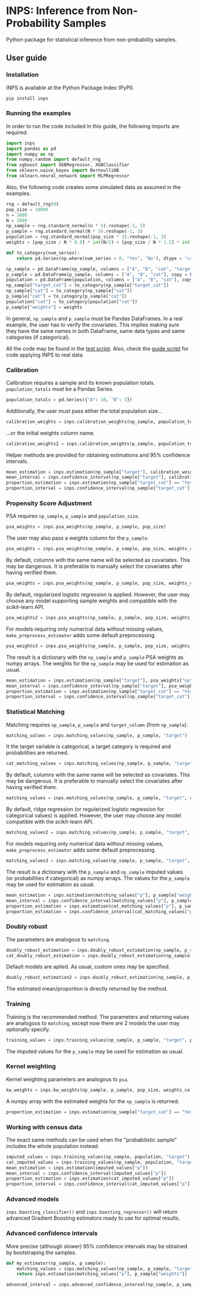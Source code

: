 # INPS: Inference from Non-Probability Samples

Python package for statistical inference from non-probability samples.

## User guide

### Installation

INPS is available at the Python Package Index (PyPI).

```bash
pip install inps
```

### Running the examples

In order to run the code included in this guide, the following imports are required.

```python
import inps
import pandas as pd
import numpy as np
from numpy.random import default_rng
from xgboost import XGBRegressor, XGBClassifier
from sklearn.naive_bayes import BernoulliNB
from sklearn.neural_network import MLPRegressor
```

Also, the following code creates some simulated data as assumed in the examples.

```python
rng = default_rng(0)
pop_size = 10000
n = 1000
N = 2000
np_sample = rng.standard_normal(n * 5).reshape(-1, 5)
p_sample = rng.standard_normal(N * 3).reshape(-1, 3)
population = rng.standard_normal(pop_size * 3).reshape(-1, 3)
weights = [pop_size / N * 0.8] * int(N/2) + [pop_size / N * 1.2] * int(N/2)

def to_category(num_series):
	return pd.Series(np.where(num_series > 0, "Yes", "No"), dtype = "category", copy = False)

np_sample = pd.DataFrame(np_sample, columns = ["A", "B", "cat", "target", "target_cat"], copy = False)
p_sample = pd.DataFrame(p_sample, columns = ["A", "B", "cat"], copy = False)
population = pd.DataFrame(population, columns = ["A", "B", "cat"], copy = False)
np_sample["target_cat"] = to_category(np_sample["target_cat"])
np_sample["cat"] = to_category(np_sample["cat"])
p_sample["cat"] = to_category(p_sample["cat"])
population["cat"] = to_category(population["cat"])
p_sample["weights"] = weights
```

In general, `np_sample` and `p_sample` must be Pandas DataFrames. In a real example, the user has to verify the covariates. This implies making sure they have the same names in both DataFrame, same data types and same categories (if categorical).

All the code may be found in the [test script](test.py). Also, check the [guide script](guide.py) for code applying INPS to real data.

### Calibration

Calibration requires a sample and its known population totals. `population_totals` must be a Pandas Series.
```python
population_totals = pd.Series({"A": 10, "B": 5})
```
Additionally, the user must pass either the total population size...
```python
calibration_weights = inps.calibration_weights(np_sample, population_totals, population_size = pop_size)
```
...or the initial weights column name.
```python
calibration_weights2 = inps.calibration_weights(p_sample, population_totals, weights_column = "weights")
```
Helper methods are provided for obtaining estimations and 95% confidence intervals.
```python
mean_estimation = inps.estimation(np_sample["target"], calibration_weights)
mean_interval = inps.confidence_interval(np_sample["target"], calibration_weights)
proportion_estimation = inps.estimation(np_sample["target_cat"] == "Yes", calibration_weights)
proportion_interval = inps.confidence_interval(np_sample["target_cat"] == "Yes", calibration_weights)
```

### Propensity Score Adjustment

PSA requires `np_sample`, `p_sample` and `population_size`.
```python
psa_weights = inps.psa_weights(np_sample, p_sample, pop_size)
```
The user may also pass a weights column for the `p_sample`.
```python
psa_weights = inps.psa_weights(np_sample, p_sample, pop_size, weights_column = "weights")
```
By default, columns with the same name will be selected as covariates. This may be dangerous. It is preferable to manually select the covariates after having verified them.
```python
psa_weights = inps.psa_weights(np_sample, p_sample, pop_size, weights_column = "weights", covariates = ["A", "B", "cat"])
```
By default, regularized logistic regression is applied. However, the user may choose any model supporting sample weights and compatible with the scikit-learn API.
```python
psa_weights2 = inps.psa_weights(np_sample, p_sample, pop_size, weights_column = "weights", model = XGBClassifier(enable_categorical = True, tree_method = "hist"))
```
For models requiring only numerical data without missing values, `make_preprocess_estimator` adds some default preprocessing.
```python
psa_weights3 = inps.psa_weights(np_sample, p_sample, pop_size, weights_column = "weights", model = inps.make_preprocess_estimator(BernoulliNB()))
```
The result is a dictionary with the `np_sample` and `p_sample` PSA weights as numpy arrays. The weights for the `np_sample` may be used for estimation as usual.
```python
mean_estimation = inps.estimation(np_sample["target"], psa_weights["np"])
mean_interval = inps.confidence_interval(np_sample["target"], psa_weights["np"])
proportion_estimation = inps.estimation(np_sample["target_cat"] == "Yes", psa_weights["np"])
proportion_interval = inps.confidence_interval(np_sample["target_cat"] == "Yes", psa_weights["np"])
```

### Statistical Matching

Matching requires `np_sample`, `p_sample` and `target_column` (from `np_sample`).
```python
matching_values = inps.matching_values(np_sample, p_sample, "target")
```
It the target variable is categorical, a target category is required and probabilities are returned.
```python
cat_matching_values = inps.matching_values(np_sample, p_sample, "target_cat", "Yes")
```
By default, columns with the same name will be selected as covariates. This may be dangerous. It is preferable to manually select the covariates after having verified them.
```python
matching_values = inps.matching_values(np_sample, p_sample, "target", covariates = ["A", "B", "cat"])
```
By default, ridge regression (or regularized logistic regression for categorical values) is applied. However, the user may choose any model compatible with the scikit-learn API.
```python
matching_values2 = inps.matching_values(np_sample, p_sample, "target", model = XGBRegressor(enable_categorical = True, tree_method = "hist"))
```
For models requiring only numerical data without missing values, `make_preprocess_estimator` adds some default preprocessing.
```python
matching_values3 = inps.matching_values(np_sample, p_sample, "target", model = inps.make_preprocess_estimator(MLPRegressor()))
```
The result is a dictionary with the `p_sample` and `np_sample` imputed values (or probabilities if categorical) as numpy arrays. The values for the `p_sample` may be used for estimation as usual.
```python
mean_estimation = inps.estimation(matching_values["p"], p_sample["weights"])
mean_interval = inps.confidence_interval(matching_values["p"], p_sample["weights"])
proportion_estimation = inps.estimation(cat_matching_values["p"], p_sample["weights"])
proportion_estimation = inps.confidence_interval(cat_matching_values["p"], p_sample["weights"])
```

### Doubly robust

The parameters are analogous to `matching`.
```python
doubly_robust_estimation = inps.doubly_robust_estimation(np_sample, p_sample, "target", covariates = ["A", "B", "cat"])
cat_doubly_robust_estimation = inps.doubly_robust_estimation(np_sample, p_sample, "target_cat", "Yes", covariates = ["A", "B", "cat"])
```
Default models are aplied. As usual, custom ones may be specified.
```python
doubly_robust_estimation2 = inps.doubly_robust_estimation(np_sample, p_sample, "target", psa_model = XGBClassifier(enable_categorical = True, tree_method = "hist"), matching_model = XGBRegressor(enable_categorical = True, tree_method = "hist"))
```
The estimated mean/proportion is directly returned by the method.

### Training

Training is the recommended method. The parameters and returning values are analogous to `matching`, except now there are 2 models the user may optionally specify.
```python
training_values = inps.training_values(np_sample, p_sample, "target", psa_model = XGBClassifier(enable_categorical = True, tree_method = "hist"), matching_model = XGBRegressor(enable_categorical = True, tree_method = "hist"))
```
The imputed values for the `p_sample` may be used for estimation as usual.

### Kernel weighting

Kernel weighting parameters are analogous to `psa`.
```python
kw_weights = inps.kw_weights(np_sample, p_sample, pop_size, weights_column = "weights", covariates = ["A", "B", "cat"])
```
A numpy array with the estimated weights for the `np_sample` is returned.
```python
proportion_estimation = inps.estimation(np_sample["target_cat"] == "Yes", kw_weights)
```

### Working with census data

The exact same methods can be used when the "probabilistic sample" includes the whole population instead.
```python
imputed_values = inps.training_values(np_sample, population, "target")
cat_imputed_values = inps.training_values(np_sample, population, "target_cat", "Yes")
mean_estimation = inps.estimation(imputed_values["p"])
mean_interval = inps.confidence_interval(imputed_values["p"])
proportion_estimation = inps.estimation(cat_imputed_values["p"])
proportion_interval = inps.confidence_interval(cat_imputed_values["p"])
```

### Advanced models

`inps.boosting_classifier()` and `inps.boosting_regressor()` will return advanced Gradient Boosting estimators ready to use for optimal results.

### Advanced confidence intervals

More precise (although slower) 95% confidence intervals may be obtained by bootstraping the samples.
```python
def my_estimator(np_sample, p_sample):
	matching_values = inps.matching_values(np_sample, p_sample, "target")
	return inps.estimation(matching_values["p"], p_sample["weights"])

advanced_interval = inps.advanced_confidence_interval(np_sample, p_sample, my_estimator)
```
